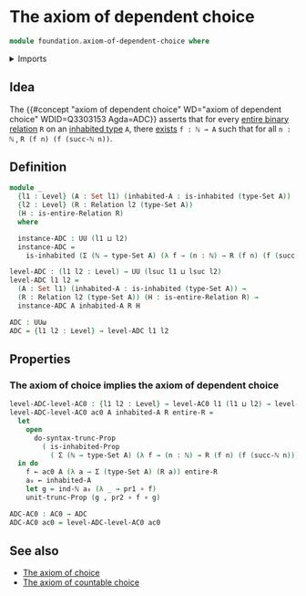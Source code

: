 # The axiom of dependent choice

```agda
module foundation.axiom-of-dependent-choice where
```

<details><summary>Imports</summary>

```agda
open import elementary-number-theory.natural-numbers

open import foundation.axiom-of-choice
open import foundation.binary-relations
open import foundation.dependent-pair-types
open import foundation.existential-quantification
open import foundation.function-types
open import foundation.inhabited-types
open import foundation.propositional-truncations
open import foundation.sets
open import foundation.universe-levels
```

</details>

## Idea

The
{{#concept "axiom of dependent choice" WD="axiom of dependent choice" WDID=Q3303153 Agda=ADC}}
asserts that for every [entire binary relation](foundation.binary-relations.md)
`R` on an [inhabited type](foundation.inhabited-types.md) `A`, there
[exists](foundation.existential-quantification.md) `f : ℕ → A` such that for all
`n : ℕ` , `R (f n) (f (succ-ℕ n))`.

## Definition

```agda
module _
  {l1 : Level} (A : Set l1) (inhabited-A : is-inhabited (type-Set A))
  {l2 : Level} (R : Relation l2 (type-Set A))
  (H : is-entire-Relation R)
  where

  instance-ADC : UU (l1 ⊔ l2)
  instance-ADC =
    is-inhabited (Σ (ℕ → type-Set A) (λ f → (n : ℕ) → R (f n) (f (succ-ℕ n))))

level-ADC : (l1 l2 : Level) → UU (lsuc l1 ⊔ lsuc l2)
level-ADC l1 l2 =
  (A : Set l1) (inhabited-A : is-inhabited (type-Set A)) →
  (R : Relation l2 (type-Set A)) (H : is-entire-Relation R) →
  instance-ADC A inhabited-A R H

ADC : UUω
ADC = {l1 l2 : Level} → level-ADC l1 l2
```

## Properties

### The axiom of choice implies the axiom of dependent choice

```agda
level-ADC-level-AC0 : {l1 l2 : Level} → level-AC0 l1 (l1 ⊔ l2) → level-ADC l1 l2
level-ADC-level-AC0 ac0 A inhabited-A R entire-R =
  let
    open
      do-syntax-trunc-Prop
        ( is-inhabited-Prop
          ( Σ (ℕ → type-Set A) (λ f → (n : ℕ) → R (f n) (f (succ-ℕ n)))))
  in do
    f ← ac0 A (λ a → Σ (type-Set A) (R a)) entire-R
    a₀ ← inhabited-A
    let g = ind-ℕ a₀ (λ _ → pr1 ∘ f)
    unit-trunc-Prop (g , pr2 ∘ f ∘ g)

ADC-AC0 : AC0 → ADC
ADC-AC0 ac0 = level-ADC-level-AC0 ac0
```

## See also

- [The axiom of choice](foundation.axiom-of-choice.md)
- [The axiom of countable choice](foundation.axiom-of-countable-choice.md)
